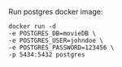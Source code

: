 Run postgres docker image:

```
docker run -d 
-e POSTGRES_DB=movieDB \
-e POSTGRES_USER=johndoe \
-e POSTGRES_PASSWORD=123456 \
-p 5434:5432 postgres
```
